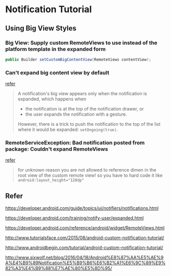 # Notification Tutorial

## Using Big View Styles


### Big View: Supply custom RemoteViews to use instead of the platform template in the expanded form

```java
public Builder setCustomBigContentView(RemoteViews contentView);
```

### Can't expand big content view by default

[refer](http://stackoverflow.com/questions/23331682/is-possible-set-expanded-notification-as-default-in-big-text-notifications)

> A notification's big view appears only when the notification is expanded, which happens when 
> 
> - the notification is at the top of the notification drawer, or
> - the user expands the notification with a gesture.
> 
> However, there is a trick to push the notification to the top of the list where it would be expanded: `setOngoing(true)`.

### RemoteServiceException: Bad notification posted from package: Couldn't expand RemoteViews

[refer](http://stackoverflow.com/a/41363437/2722270)

> for unknown reason you are not allowed to reference dimen in the root view of the custom remote view! so you have to hard code it like `android:layout_height="128dp"`


## Refer


https://developer.android.com/guide/topics/ui/notifiers/notifications.html

https://developer.android.com/training/notify-user/expanded.html

https://developer.android.com/reference/android/widget/RemoteViews.html

http://www.tutorialsface.com/2015/08/android-custom-notification-tutorial/

http://www.androidbegin.com/tutorial/android-custom-notification-tutorial/

http://www.sixwolf.net/blog/2016/04/18/Android%E8%87%AA%E5%AE%9A%E4%B9%89Notification%E5%B9%B6%E6%B2%A1%E6%9C%89%E9%82%A3%E4%B9%88%E7%AE%80%E5%8D%95/

